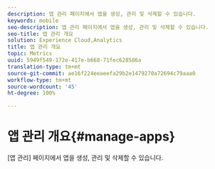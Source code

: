 ```yaml
---
description: 앱 관리 페이지에서 앱을 생성, 관리 및 삭제할 수 있습니다.
keywords: mobile
seo-description: 앱 관리 페이지에서 앱을 생성, 관리 및 삭제할 수 있습니다.
seo-title: 앱 관리 개요
solution: Experience Cloud,Analytics
title: 앱 관리 개요
topic: Metrics
uuid: 5949f549-172e-417e-b668-71fec628586a
translation-type: tm+mt
source-git-commit: ae16f224eeaeefa29b2e1479270a72694c79aaa0
workflow-type: tm+mt
source-wordcount: '45'
ht-degree: 100%

---
```



# 앱 관리 개요{#manage-apps}

[앱 관리] 페이지에서 앱을 생성, 관리 및 삭제할 수 있습니다.
